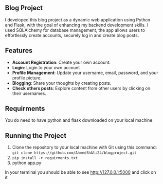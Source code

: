 ## Blog Project
    
   I developed this blog project as a dynamic web application using Python and Flask, with the goal of enhancing my backend development skills. I used SQLAlchemy for database management, the app allows users to effortlessly create accounts, securely log in and create blog posts.


## Features

- **Account Registration**: Create your own account.
- **Login**:  Login to your own account
- **Profile Management**: Update your username, email, password, and your profile picture.
- **Blogging**: Share your thoughts by creating posts.
- **Check others posts**: Explore content from other users by clicking on their usernames.


## Requirments 
  You do need to have python and flask downloaded on your local machine

## Running the Project

1. Clone the repository to your local machine with Git using this command: `git clone https://github.com/AhmedShAli24/blogproject.git`
2. `pip install -r requirments.txt`
3. python app.py

In your terminal you should be able to see http://127.0.0.1:5000 and click on it 
